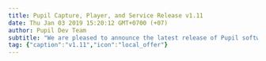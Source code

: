 ```yaml
---
title: Pupil Capture, Player, and Service Release v1.11
date: Thu Jan 03 2019 15:20:12 GMT+0700 (+07)
author: Pupil Dev Team
subtitle: "We are pleased to announce the latest release of Pupil software v1.11..."
tag: {"caption":"v1.11","icon":"local_offer"}
---
```


<script src="//cdn.rawgit.com/showdownjs/showdown/1.3.0/dist/showdown.min.js"></script>
<script type="text/javascript">
document.addEventListener("DOMContentLoaded", function(event) {
  $(document).ready(function() {
    $.ajax({
      type: 'GET',
      url: "https://api.github.com/repos/pupil-labs/pupil/releases/tags/v1.11",
      dataType: "jsonp",
      success: function(data, textStatus,jaXHR){
        var converter = new showdown.Converter();
        var text = data.data.body;
        var html = converter.makeHtml(text);
        html += '<a href="https://github.com/pupil-labs/pupil/releases/tag/v1.11">Download v1.11</a>';
        $('section[class~="content"]').html(html);
      }
    })
;  });
});
</script>
